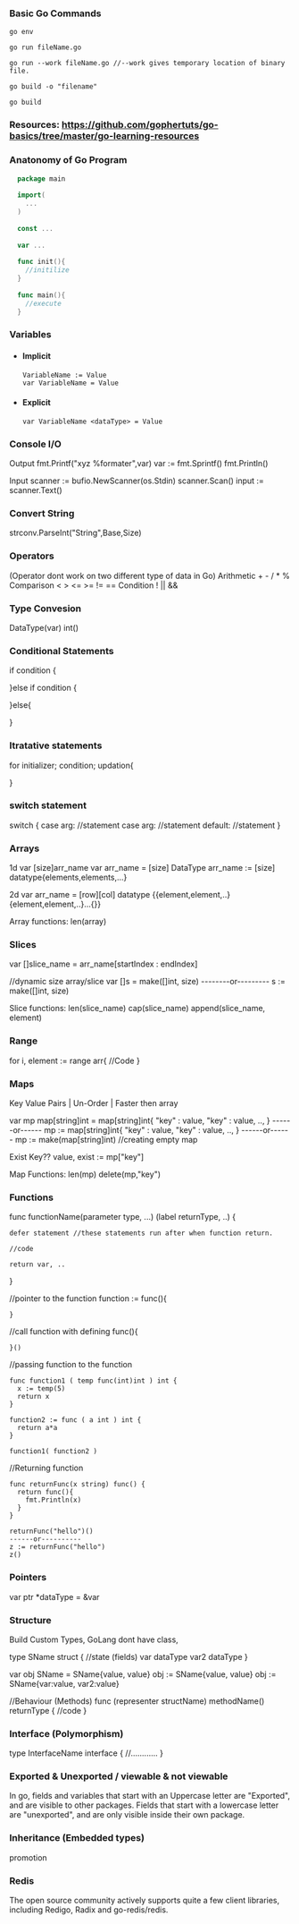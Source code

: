 ### Basic Go Commands

`go env`
  
`go run fileName.go`
  
`go run --work fileName.go //--work gives temporary location of binary file.`
  
`go build -o "filename"`

`go build`
  
### Resources: https://github.com/gophertuts/go-basics/tree/master/go-learning-resources
  
### Anatonomy of Go Program
```go
  package main
  
  import(
    ...
  )
  
  const ...
  
  var ...
  
  func init(){
    //initilize
  }
  
  func main(){
    //execute
  }
```

### Variables

* #### Implicit

  ```
  VariableName := Value
  var VariableName = Value
  ```
  
* #### Explicit

  ```
  var VariableName <dataType> = Value
  ```
    
### Console I/O
  Output
    fmt.Printf("xyz %formater",var) 
    var := fmt.Sprintf()
    fmt.Println()
  
  Input
    scanner := bufio.NewScanner(os.Stdin)
    scanner.Scan()
    input := scanner.Text()
    

### Convert String 
  strconv.ParseInt("String",Base,Size)
  

### Operators
  (Operator dont work on two different type of data in Go)
  Arithmetic + - / * % 
  Comparison < > <= >= != ==
  Condition ! || &&
    

### Type Convesion
  DataType(var)
  int()


### Conditional Statements
  if condition {
  
  }else if condition {
  
  }else{
  
  }
  

### Itratative statements
  for initializer; condition; updation{
  
  }
  

### switch statement
  switch <choice>{
    case arg:
      //statement
    case arg:
      //statement
    default:
      //statement
  }
  

### Arrays
  1d
    var [size]arr_name
    var arr_name = [size] DataType
    arr_name := [size] datatype{elements,elements,...}
    
  2d
    var arr_name = [row][col] datatype {{element,element,..}{element,element,..}...{}}

  Array functions:
    len(array)


### Slices
  var []slice_name = arr_name[startIndex : endIndex]
  
  //dynamic size array/slice
  var []s = make([]int, size)
  --------or---------
  s := make([]int, size)
  
  Slice functions:
    len(slice_name)
    cap(slice_name)
    append(slice_name, element)


### Range
  for i, element := range arr{
     //Code
  }


### Maps
  Key Value Pairs | Un-Order | Faster then array
  
  var mp map[string]int = map[string]int{
    "key" : value,
    "key" : value,
    ..,
  }
    ------or------
  mp := map[string]int{
    "key" : value,
    "key" : value,
    ..,
  }
    ------or------
  mp := make(map[string]int)  //creating empty map
  
  Exist Key??
    value, exist := mp["key"]
  
  Map Functions:
    len(mp)
    delete(mp,"key")
    

### Functions
  func functionName(parameter type, ...) (label returnType, ..) {
  
    defer statement //these statements run after when function return.
    
    //code
    
    return var, ..
  }
  
  //pointer to the function
    function := func(){
    
    }
    
  //call function with defining
    func(){
    
    }()
    
  //passing function to the function
  
    func function1 ( temp func(int)int ) int {
      x := temp(5)
      return x
    }
    
    function2 := func ( a int ) int {
      return a*a
    }
    
    function1( function2 )

  //Returning function
    
    func returnFunc(x string) func() {
      return func(){
        fmt.Println(x)
      }
    }
    
    returnFunc("hello")()
    ------or----------
    z := returnFunc("hello")
    z()
    

### Pointers
  var ptr *dataType = &var
  

### Structure 

  Build Custom Types, GoLang dont have class, 
  
  type SName struct {
    //state (fields)
    var dataType
    var2 dataType
  }
  
  var obj SName = SName{value, value}
  obj := SName{value, value}
  obj := SName{var:value, var2:value}

  //Behaviour (Methods)
    func (representer structName) methodName() returnType {
      //code
    }
    

### Interface (Polymorphism)
  type InterfaceName interface {
    //............
  }
  

### Exported & Unexported / viewable & not viewable
  In go, fields and variables that start with an Uppercase letter are "Exported", and are visible to other packages. 
  Fields that start with a lowercase letter are "unexported", and are only visible inside their own package.



### Inheritance (Embedded types)
promotion


### Redis
  The open source community actively supports quite a few client libraries, including Redigo, Radix and go-redis/redis.
  
